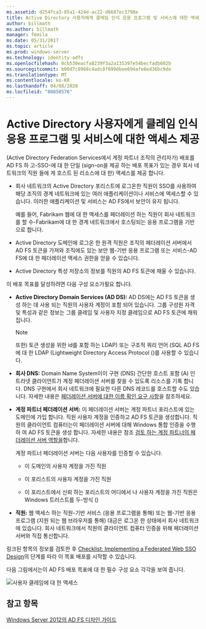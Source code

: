 ```yaml
---
ms.assetid: d254fca3-85a1-424d-ac22-d6687ec3798e
title: Active Directory 사용자에게 클레임 인식 응용 프로그램 및 서비스에 대한 액세스 제공
author: billmath
ms.author: billmath
manager: femila
ms.date: 05/31/2017
ms.topic: article
ms.prod: windows-server
ms.technology: identity-adfs
ms.openlocfilehash: 0cb530eacfa8239f3a2a135397e54becfadb602b
ms.sourcegitcommit: b00d7c8968c4adc8f699dbee694afe6ed36bc9de
ms.translationtype: MT
ms.contentlocale: ko-KR
ms.lasthandoff: 04/08/2020
ms.locfileid: "80858576"
---
```

# <a name="provide-your-active-directory-users-access-to-your-claims-aware-applications-and-services"></a>Active Directory 사용자에게 클레임 인식 응용 프로그램 및 서비스에 대한 액세스 제공

\(Active Directory Federation Services에서 계정 파트너 조직의 관리자가\) 배포를 AD FS 하 고\-SSO\-에 대 한 단일 \(sign-on을 제공 하는 배포 목표가 있는 경우 회사 네트워크의 직원 들에 게 호스트 된 리소스에 대 한\) 액세스를 제공 합니다.  
  
-   회사 네트워크의 Active Directory 포리스트에 로그온한 직원이 SSO를 사용하여 해당 조직의 경계 네트워크에 있는 여러 애플리케이션이나 서비스에 액세스할 수 있습니다. 이러한 애플리케이션 및 서비스는 AD FS에서 보안이 유지 됩니다.  
  
    예를 들어, Fabrikam 웹에 대 한 액세스를 페더레이션 하는 직원이 회사 네트워크를 할 수\-Fabrikam에 대 한 경계 네트워크에서 호스팅되는 응용 프로그램을 기반으로 합니다.  
  
-   Active Directory 도메인에 로그온 한 원격 직원은 조직의 페더레이션 서버에서 AD FS 토큰을 가져와 조직에도 있는 보안 웹\-기반 응용 프로그램 또는 서비스\-AD FS에 대 한 페더레이션 액세스 권한을 얻을 수 있습니다.  
  
-   Active Directory 특성 저장소의 정보를 직원의 AD FS 토큰에 채울 수 있습니다.  
  
이 배포 목표를 달성하려면 다음 구성 요소가필요 합니다.  
  
-   **Active Directory Domain Services \(AD DS\):** AD DS에는 AD FS 토큰을 생성 하는 데 사용 되는 직원의 사용자 계정이 포함 되어 있습니다. 그룹 구성원 자격 및 특성과 같은 정보는 그룹 클레임 및 사용자 지정 클레임으로 AD FS 토큰에 채워집니다.  
  
    > [!NOTE]  
    > 또한\) 토큰 생성을 위한 id를 포함 하는 LDAP\) 또는 구조적 쿼리 언어 \(SQL AD FS에 대 한 LDAP (Lightweight Directory Access Protocol \()를 사용할 수 있습니다.  
  
-   **회사 DNS:** Domain Name System이이 구현 \(DNS\) 간단한 호스트 포함 \(A\) 인트라넷 클라이언트가 계정 페더레이션 서버를 찾을 수 있도록 리소스를 기록 합니다. DNS 구현에서 회사 네트워크에 필요한 다른 DNS 레코드를 호스트할 수도 있습니다. 자세한 내용은 [페더레이션 서버에 대한 이름 확인 요구 사항](Name-Resolution-Requirements-for-Federation-Servers.md)을 참조하세요.  
  
-   **계정 파트너 페더레이션 서버:** 이 페더레이션 서버는 계정 파트너 포리스트에 있는 도메인에 가입 합니다. 직원 사용자 계정을 인증하고 AD FS 토큰을 생성합니다. 직원의 클라이언트 컴퓨터는이 페더레이션 서버에 대해 Windows 통합 인증을 수행 하 여 AD FS 토큰을 생성 합니다. 자세한 내용은 참조 [검토 하는 계정 파트너의 페더레이션 서버 역할을](Review-the-Role-of-the-Federation-Server-in-the-Account-Partner.md)합니다.  
  
    계정 파트너 페더레이션 서버는 다음 사용자를 인증할 수 있습니다.  
  
    -   이 도메인의 사용자 계정을 가진 직원  
  
    -   이 포리스트의 사용자 계정을 가진 직원  
  
    -   이 포리스트에서 신뢰 하는 포리스트의 어디에서 나 사용자 계정을 가진 직원은 Windows 트러스트를 두\-방식 \(\)  
  
-   **직원:** 웹 액세스 하는 직원\-기반 서비스 \(응용 프로그램을 통해\) 또는 웹\-기반 응용 프로그램 \(지원 되는 웹 브라우저를 통해\) 대금은 로그온 한 상태에서 회사 네트워크에 있습니다. 회사 네트워크에서 직원의 클라이언트 컴퓨터 인증을 위해 페더레이션 서버와 직접 통신합니다.  
  
링크된 항목의 정보를 검토한 후 [Checklist: Implementing a Federated Web SSO Design](../../ad-fs/deployment/Checklist--Implementing-a-Federated-Web-SSO-Design.md)의 단계를 따라 이 목표 배포를 시작할 수 있습니다.  
  
다음 그림에서는이 AD FS 배포 목표에 대 한 필수 구성 요소 각각을 보여 줍니다.  
  
![사용자 클레임에 대 한 액세스](media/31394ea8-fecb-4372-ac3f-cc3cf566ffc9.gif)  
  
## <a name="see-also"></a>참고 항목
[Windows Server 2012의 AD FS 디자인 가이드](AD-FS-Design-Guide-in-Windows-Server-2012.md)
